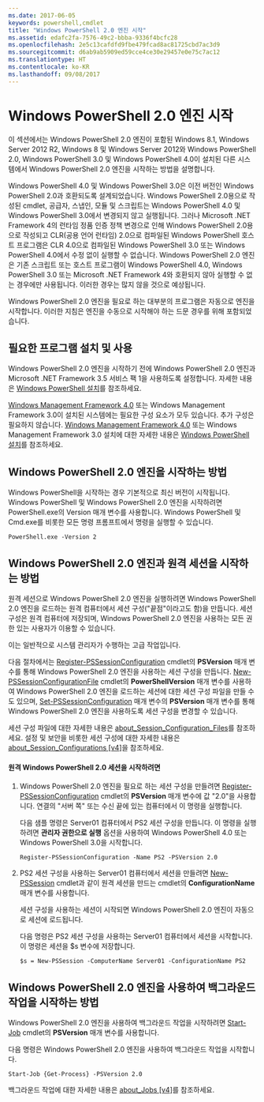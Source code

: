 ```yaml
---
ms.date: 2017-06-05
keywords: powershell,cmdlet
title: "Windows PowerShell 2.0 엔진 시작"
ms.assetid: edafc2fa-7576-49c2-bbba-9336f4bcfc28
ms.openlocfilehash: 2e5c13cafdfd9fbe479fcad8ac81725cbd7ac3d9
ms.sourcegitcommit: d6ab9ab5909ed59cce4ce30e29457e0e75c7ac12
ms.translationtype: HT
ms.contentlocale: ko-KR
ms.lasthandoff: 09/08/2017
---
```

# <a name="starting-the-windows-powershell-20-engine"></a>Windows PowerShell 2.0 엔진 시작
이 섹션에서는 Windows PowerShell 2.0 엔진이 포함된 Windows 8.1, Windows Server 2012 R2, Windows 8 및 Windows Server 2012와 Windows PowerShell 2.0, Windows PowerShell 3.0 및 Windows PowerShell 4.0이 설치된 다른 시스템에서 Windows PowerShell 2.0 엔진을 시작하는 방법을 설명합니다.

Windows PowerShell 4.0 및 Windows PowerShell 3.0은 이전 버전인 Windows PowerShell 2.0과 호환되도록 설계되었습니다. Windows PowerShell 2.0용으로 작성된 cmdlet, 공급자, 스냅인, 모듈 및 스크립트는 Windows PowerShell 4.0 및 Windows PowerShell 3.0에서 변경되지 않고 실행됩니다. 그러나 Microsoft .NET Framework 4의 런타임 정품 인증 정책 변경으로 인해 Windows PowerShell 2.0용으로 작성되고 CLR(공용 언어 런타임) 2.0으로 컴파일된 Windows PowerShell 호스트 프로그램은 CLR 4.0으로 컴파일된 Windows PowerShell 3.0 또는 Windows PowerShell 4.0에서 수정 없이 실행할 수 없습니다. Windows PowerShell 2.0 엔진은 기존 스크립트 또는 호스트 프로그램이 Windows PowerShell 4.0, Windows PowerShell 3.0 또는 Microsoft .NET Framework 4와 호환되지 않아 실행할 수 없는 경우에만 사용됩니다. 이러한 경우는 많지 않을 것으로 예상됩니다.

Windows PowerShell 2.0 엔진을 필요로 하는 대부분의 프로그램은 자동으로 엔진을 시작합니다. 이러한 지침은 엔진을 수동으로 시작해야 하는 드문 경우를 위해 포함되었습니다.

## <a name="installing-and-enabling-required-programs"></a>필요한 프로그램 설치 및 사용
Windows PowerShell 2.0 엔진을 시작하기 전에 Windows PowerShell 2.0 엔진과 Microsoft .NET Framework 3.5 서비스 팩 1을 사용하도록 설정합니다. 자세한 내용은 [Windows PowerShell 설치](Installing-Windows-PowerShell.md)를 참조하세요.

[Windows Management Framework 4.0](http://go.microsoft.com/fwlink/?LinkID=293881) 또는 Windows Management Framework 3.0이 설치된 시스템에는 필요한 구성 요소가 모두 있습니다. 추가 구성은 필요하지 않습니다. [Windows Management Framework 4.0](http://go.microsoft.com/fwlink/?LinkID=293881) 또는 Windows Management Framework 3.0 설치에 대한 자세한 내용은 [Windows PowerShell 설치](Installing-Windows-PowerShell.md)를 참조하세요.

## <a name="how-to-start-the-windows-powershell-20-engine"></a>Windows PowerShell 2.0 엔진을 시작하는 방법
Windows PowerShell을 시작하는 경우 기본적으로 최신 버전이 시작됩니다. Windows PowerShell 및 Windows PowerShell 2.0 엔진을 시작하려면 PowerShell.exe의 Version 매개 변수를 사용합니다. Windows PowerShell 및 Cmd.exe를 비롯한 모든 명령 프롬프트에서 명령을 실행할 수 있습니다.

```
PowerShell.exe -Version 2
```

## <a name="how-to-start-a-remote-session-with-the-windows-powershell-20-engine"></a>Windows PowerShell 2.0 엔진과 원격 세션을 시작하는 방법
원격 세션으로 Windows PowerShell 2.0 엔진을 실행하려면 Windows PowerShell 2.0 엔진을 로드하는 원격 컴퓨터에서 세션 구성("끝점"이라고도 함)을 만듭니다. 세션 구성은 원격 컴퓨터에 저장되며, Windows PowerShell 2.0 엔진을 사용하는 모든 권한 있는 사용자가 이용할 수 있습니다.

이는 일반적으로 시스템 관리자가 수행하는 고급 작업입니다.

다음 절차에서는 [Register-PSSessionConfiguration](https://technet.microsoft.com/en-us/library/e9152ae2-bd6d-4056-9bc7-dc1893aa29ea) cmdlet의 **PSVersion** 매개 변수를 통해 Windows PowerShell 2.0 엔진을 사용하는 세션 구성을 만듭니다. [New-PSSessionConfigurationFile](https://technet.microsoft.com/en-us/library/5f3e3633-6e90-479c-aea9-ba45a1954866) cmdlet의 **PowerShellVersion** 매개 변수를 사용하여 Windows PowerShell 2.0 엔진을 로드하는 세션에 대한 세션 구성 파일을 만들 수도 있으며, [Set-PSSessionConfiguration](https://technet.microsoft.com/en-us/library/b21fbad3-1759-4260-b206-dcb8431cd6ea) 매개 변수의 **PSVersion** 매개 변수를 통해 Windows PowerShell 2.0 엔진을 사용하도록 세션 구성을 변경할 수 있습니다.

세션 구성 파일에 대한 자세한 내용은 [about_Session_Configuration_Files](https://technet.microsoft.com/en-us/library/c7217447-1ebf-477b-a8ef-4dbe9a1473b8)를 참조하세요. 설정 및 보안을 비롯한 세션 구성에 대한 자세한 내용은 [about_Session_Configurations [v4]](https://technet.microsoft.com/en-us/library/a2fbe12a-350c-4d04-be50-24102824e3ab)을 참조하세요.

#### <a name="to-start-a-remote-windows-powershell-20-session"></a>원격 Windows PowerShell 2.0 세션을 시작하려면

1. Windows PowerShell 2.0 엔진을 필요로 하는 세션 구성을 만들려면 [Register-PSSessionConfiguration](https://technet.microsoft.com/en-us/library/e9152ae2-bd6d-4056-9bc7-dc1893aa29ea) cmdlet의 **PSVersion** 매개 변수에 값 "2.0"을 사용합니다. 연결의 "서버 쪽" 또는 수신 끝에 있는 컴퓨터에서 이 명령을 실행합니다.

    다음 샘플 명령은 Server01 컴퓨터에서 PS2 세션 구성을 만듭니다. 이 명령을 실행하려면 **관리자 권한으로 실행** 옵션을 사용하여 Windows PowerShell 4.0 또는 Windows PowerShell 3.0을 시작합니다.

    ```
    Register-PSSessionConfiguration -Name PS2 -PSVersion 2.0
    ```

2. PS2 세션 구성을 사용하는 Server01 컴퓨터에서 세션을 만들려면 [New-PSSession](https://technet.microsoft.com/en-us/library/76f6628c-054c-4eda-ba7a-a6f28daaa26f) cmdlet과 같이 원격 세션을 만드는 cmdlet의 **ConfigurationName** 매개 변수를 사용합니다.

    세션 구성을 사용하는 세션이 시작되면 Windows PowerShell 2.0 엔진이 자동으로 세션에 로드됩니다.

    다음 명령은 PS2 세션 구성을 사용하는 Server01 컴퓨터에서 세션을 시작합니다. 이 명령은 세션을 $s 변수에 저장합니다.

    ```
    $s = New-PSSession -ComputerName Server01 -ConfigurationName PS2
    ```

## <a name="how-to-start-a-background-job-with-the-windows-powershell-20-engine"></a>Windows PowerShell 2.0 엔진을 사용하여 백그라운드 작업을 시작하는 방법
Windows PowerShell 2.0 엔진을 사용하여 백그라운드 작업을 시작하려면 [Start-Job](https://technet.microsoft.com/en-us/library/2bc04935-0deb-4ec0-b856-d7290cca6442) cmdlet의 **PSVersion** 매개 변수를 사용합니다.

다음 명령은 Windows PowerShell 2.0 엔진을 사용하여 백그라운드 작업을 시작합니다.

```
Start-Job {Get-Process} -PSVersion 2.0
```

백그라운드 작업에 대한 자세한 내용은 [about_Jobs [v4]](https://technet.microsoft.com/en-us/library/7362512a-8a4e-4575-b2ea-a740e5c4f002)를 참조하세요.

